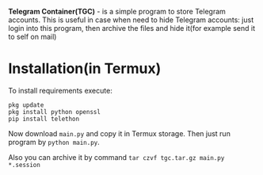 **Telegram Container(TGC)** - is a simple program to store Telegram accounts. This is useful in case when need to hide Telegram accounts: just login into this program, then archive the files and hide it(for example send it to self on mail)

# Installation(in Termux)

To install requirements execute:
```
pkg update
pkg install python openssl
pip install telethon
```

Now download ```main.py``` and copy it in Termux storage. Then just run program by ```python main.py```.

Also you can archive it by command ```tar czvf tgc.tar.gz main.py *.session```
